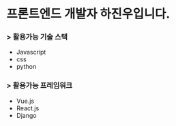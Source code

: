 # 프론트엔드 개발자 하진우입니다.
### > 활용가능 기술 스택
- Javascript
- css
- python

### > 활용가능 프레임워크
- Vue.js
- React.js
- Django
